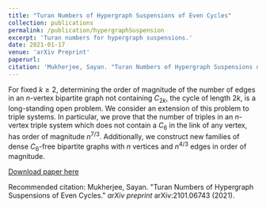 ```yaml
---
title: "Turan Numbers of Hypergraph Suspensions of Even Cycles"
collection: publications
permalink: /publication/hypergraphSuspension
excerpt: 'Turan numbers for hypergraph suspensions.'
date: 2021-01-17
venue: 'arXiv Preprint'
paperurl: 
citation: 'Mukherjee, Sayan. "Turan Numbers of Hypergraph Suspensions of Even Cycles." <i>arXiv preprint</i> arXiv:2101.06743 (2021).'
---
```

For fixed $k\ge 2$, determining the order of magnitude of the number of edges in an $n$-vertex bipartite graph not containing $C_{2k}$, the cycle of length $2k$, is a long-standing open problem.
We consider an extension of this problem to triple systems.
In particular, we prove that the number of triples in an $n$-vertex triple system which does not contain a $C_6$ in the link of any vertex, has order of magnitude $n^{7/3}$.
Additionally, we construct new families of dense $C_6$-free bipartite graphs with $n$ vertices and $n^{4/3}$ edges in order of magnitude.

[Download paper here](https://arxiv.org/pdf/2101.06743.pdf)

Recommended citation: Mukherjee, Sayan. "Turan Numbers of Hypergraph Suspensions of Even Cycles." <i>arXiv preprint</i> arXiv:2101.06743 (2021).